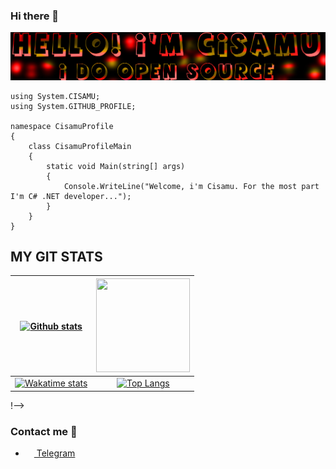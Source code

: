 ### Hi there 👋

<!--
![Welcome](https://github.com/cisamu123/cisamu123/blob/main/assets/Reverse.jpg)
<img src="(https://tenor.com/uk/view/reverse-flash-reverse-flash-tag-reverse-flash-fight-reverse-flash-doble-gif-22206746)">


**cisamu123/cisamu123** is a ✨ _special_ ✨ repository because its `README.md` (this file) appears on your GitHub profile.

Here are some ideas to get you started:
- 🔭 I’m currently working on Spytronical
- 🌱 I’m currently progressing on C# .NET
- 👯 I’m looking to collaborate on C# .NET 
- 💬 Ask me about my projects
- 📫 How to reach me: learn more
- ⚡ Fun fact: it's fun fact
!-->
![Welcome](https://github.com/cisamu123/cisamu123/blob/main/assets/Welcome.jpg)
```
using System.CISAMU;
using System.GITHUB_PROFILE;

namespace CisamuProfile
{
    class CisamuProfileMain
    {
        static void Main(string[] args)
        {
            Console.WriteLine("Welcome, i'm Cisamu. For the most part I'm C# .NET developer...");
        }
    }
}

```
## MY GIT STATS
|[![Github stats](https://github-readme-stats.vercel.app/api?username=cisamu123&theme=radical&show_icons=true)](https://github.com/anuraghazra/github-readme-stats)|<img src="https://user-images.githubusercontent.com/53375304/165995414-b1d15d50-43cc-428a-8540-bbda07a5c279.png" width=150 height=150 />|
|:---:|:---:|
|[![Wakatime stats](https://github-readme-stats.vercel.app/api/wakatime?username=cisamu123&theme=radical&layout=compact)](https://wakatime.com/cisamu123)|[![Top Langs](https://github-readme-stats.vercel.app/api/top-langs/?username=cisamu123&theme=radical&layout=compact&langs_count=6)](https://github.com/anuraghazra/github-readme-stats)|
!-->
### Contact me 🔗

- <a href="https://t.me/CodQu"><img src="https://upload.wikimedia.org/wikipedia/commons/thumb/8/82/Telegram_logo.svg/768px-Telegram_logo.svg.png" width=14 height=14 /> Telegram</a>
